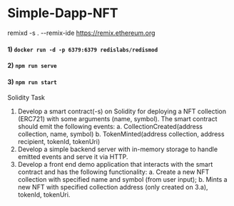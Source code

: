 # Simple-Dapp-NFT


remixd -s . --remix-ide https://remix.ethereum.org

#### 1) `docker run -d -p 6379:6379 redislabs/redismod`

#### 2) `npm run serve`

#### 3) `npm run start`

Solidity Task
1. Develop a smart contract(-s) on Solidity for deploying a NFT collection (ERC721) with
some arguments (name, symbol). The smart contract should emit the following events:
a. CollectionCreated(address collection, name, symbol)
b. TokenMinted(address collection, address recipient, tokenId, tokenUri)
2. Develop a simple backend server with in-memory storage to handle emitted events and
serve it via HTTP.
3. Develop a front end demo application that interacts with the smart contract and has the
following functionality:
a. Create a new NFT collection with specified name and symbol (from user input);
b. Mints a new NFT with specified collection address (only created on 3.a), tokenId,
tokenUri.
